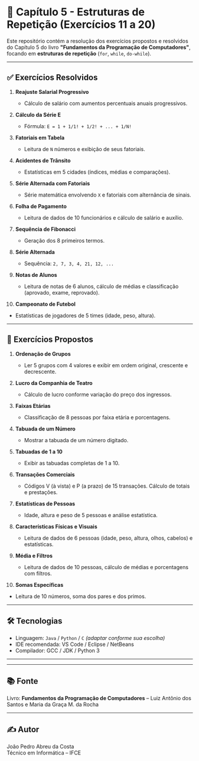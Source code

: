 # 📘 Capítulo 5 - Estruturas de Repetição (Exercícios 11 a 20)

Este repositório contém a resolução dos exercícios propostos e resolvidos do Capítulo 5 do livro **"Fundamentos da Programação de Computadores"**, focando em **estruturas de repetição** (`for`, `while`, `do-while`).

---

## ✅ Exercícios Resolvidos

1. **Reajuste Salarial Progressivo**
   - Cálculo de salário com aumentos percentuais anuais progressivos.

2. **Cálculo da Série E**
   - Fórmula: `E = 1 + 1/1! + 1/2! + ... + 1/N!`

3. **Fatoriais em Tabela**
   - Leitura de `N` números e exibição de seus fatoriais.

4. **Acidentes de Trânsito**
   - Estatísticas em 5 cidades (índices, médias e comparações).

5. **Série Alternada com Fatoriais**
   - Série matemática envolvendo `X` e fatoriais com alternância de sinais.

6. **Folha de Pagamento**
   - Leitura de dados de 10 funcionários e cálculo de salário e auxílio.

7. **Sequência de Fibonacci**
   - Geração dos 8 primeiros termos.

8. **Série Alternada**
   - Sequência: `2, 7, 3, 4, 21, 12, ...`

9. **Notas de Alunos**
   - Leitura de notas de 6 alunos, cálculo de médias e classificação (aprovado, exame, reprovado).

10. **Campeonato de Futebol**
   - Estatísticas de jogadores de 5 times (idade, peso, altura).

---

## 📝 Exercícios Propostos

1. **Ordenação de Grupos**
   - Ler 5 grupos com 4 valores e exibir em ordem original, crescente e decrescente.

2. **Lucro da Companhia de Teatro**
   - Cálculo de lucro conforme variação do preço dos ingressos.

3. **Faixas Etárias**
   - Classificação de 8 pessoas por faixa etária e porcentagens.

4. **Tabuada de um Número**
   - Mostrar a tabuada de um número digitado.

5. **Tabuadas de 1 a 10**
   - Exibir as tabuadas completas de 1 a 10.

6. **Transações Comerciais**
   - Códigos V (à vista) e P (a prazo) de 15 transações. Cálculo de totais e prestações.

7. **Estatísticas de Pessoas**
   - Idade, altura e peso de 5 pessoas e análise estatística.

8. **Características Físicas e Visuais**
   - Leitura de dados de 6 pessoas (idade, peso, altura, olhos, cabelos) e estatísticas.

9. **Média e Filtros**
   - Leitura de dados de 10 pessoas, cálculo de médias e porcentagens com filtros.

10. **Somas Específicas**
   - Leitura de 10 números, soma dos pares e dos primos.

---

## 🛠️ Tecnologias

- Linguagem: `Java` / `Python` / `C` *(adaptar conforme sua escolha)*
- IDE recomendada: VS Code / Eclipse / NetBeans
- Compilador: GCC / JDK / Python 3

---

---

## 📚 Fonte

Livro: **Fundamentos da Programação de Computadores** – Luiz Antônio dos Santos e Maria da Graça M. da Rocha

---

## ✍️ Autor

João Pedro Abreu da Costa  
Técnico em Informática – IFCE  


